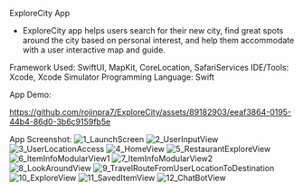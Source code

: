 ExploreCity App
- ExploreCity app helps users search for their new city, find great spots around the city based on personal interest, and help them accommodate with a user interactive map and guide.

Framework Used: SwiftUI, MapKit, CoreLocation, SafariServices
IDE/Tools: Xcode, Xcode Simulator
Programming Language: Swift

App Demo:

https://github.com/rojinpra7/ExploreCity/assets/89182903/eeaf3864-0195-44b4-86d0-3b6c9159fb5e



App Screenshot:
![1_LaunchScreen](https://github.com/rojinpra7/ExploreCity/assets/89182903/0dfc3000-bfe8-4943-b7d2-bfa37c26e149)
![2_UserInputView](https://github.com/rojinpra7/ExploreCity/assets/89182903/fea3396a-eb06-4059-9e2d-4c594884744d)
![3_UserLocationAccess](https://github.com/rojinpra7/ExploreCity/assets/89182903/e197941d-ab1a-4d2b-9f9b-2392aa28ed0b)
![4_HomeView](https://github.com/rojinpra7/ExploreCity/assets/89182903/07db129d-7c0a-4188-b95e-f986b4bbba1e)
![5_RestaurantExploreView](https://github.com/rojinpra7/ExploreCity/assets/89182903/342724dd-6031-43cd-b82f-6d2f5ba27798)
![6_ItemInfoModularView1](https://github.com/rojinpra7/ExploreCity/assets/89182903/538ecc93-2968-40bd-82c3-bd3f198e6d36)
![7_ItemInfoModularView2](https://github.com/rojinpra7/ExploreCity/assets/89182903/7873f0d9-e702-480c-8eb4-61181912d124)
![8_LookAroundView](https://github.com/rojinpra7/ExploreCity/assets/89182903/2329c1b3-f925-4765-9708-290c1ffefcbb)
![9_TravelRouteFromUserLocationToDestination](https://github.com/rojinpra7/ExploreCity/assets/89182903/9f6be6e5-83ac-4128-baa8-a51b587cc143)
![10_ExploreView](https://github.com/rojinpra7/ExploreCity/assets/89182903/6b159f8a-62ed-4346-ad7d-f23360156d8f)
![11_SavedItemView](https://github.com/rojinpra7/ExploreCity/assets/89182903/30f89dfa-f073-4d35-b799-18692d748614)
![12_ChatBotView](https://github.com/rojinpra7/ExploreCity/assets/89182903/73e306d4-7793-438e-9f79-3407fe2eea87)










